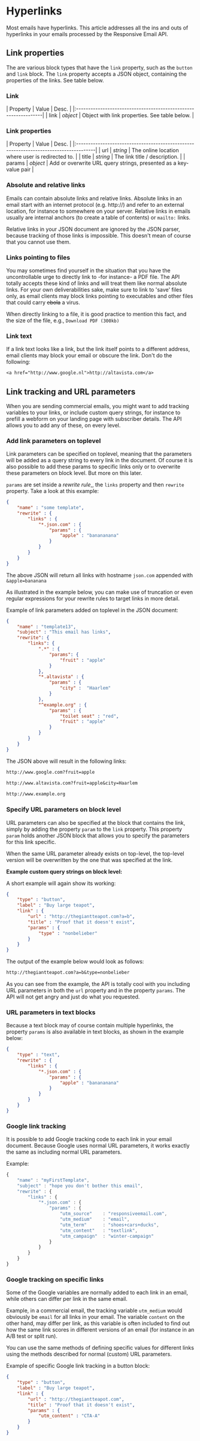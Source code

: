 # Hyperlinks

Most emails have hyperlinks. This article addresses all the ins and outs of 
hyperlinks in your emails processed by the Responsive Email API.

## Link properties

The are various block types that have the `link` property, such as the `button` 
and `link` block. The `link` property accepts a JSON object, containing 
the properties of the links. See table below.

### Link

| Property | Value | Desc.                                        |
|:----------------------------------------------------------------|
| link | _object_ | Object with link properties. See table below. |

### Link properties

| Property | Value | Desc.                                                              |
|:--------------------------------------------------------------------------------------|
| url | _string_ | The online location where user is redirected to.                     |
| title | _string_ | The link title / description.                                      |
| params | _object_ | Add or overwrite URL query strings, presented as a key-value pair |

### Absolute and relative links

Emails can contain absolute links and relative links. Absolute links in an email 
start with an internet protocol (e.g. http://) and refer to an external location, 
for instance to somewhere on your server. Relative links in emails usually are 
internal anchors (to create a table of contents) or `mailto:` links.

Relative links in your JSON document are ignored by the JSON parser, because 
tracking of those links is impossible. This doesn't mean of course that you 
cannot use them.

### Links pointing to files

You may sometimes find yourself in the situation that you have the uncontrollable 
urge to directly link to -for instance- a PDF file. The API totally accepts these 
kind of links and will treat them like normal absolute links. For your own 
deliverabilities sake, make sure to link to 'save' files only, as email clients 
may block links pointing to executables and other files that could carry 
~~ebola~~ a virus.

When directly linking to a file, it is good practice to mention this fact, and 
the size of the file, e.g., `Download PDF (300kb)`

### Link text

If a link text looks like a link, but the link itself points to a different 
address, email clients may block your email or obscure the link. Don't do the 
following:

```txt
<a href="http://www.google.nl">http://altavista.com</a>
```

## Link tracking and URL parameters

When you are sending commercial emails, you might want to add tracking variables 
to your links, or include custom query strings, for instance to prefill a webform 
on your landing page with subscriber details. The API allows you to add any of 
these, on every level.

### Add link parameters on toplevel

Link parameters can be specified on toplevel, meaning that the parameters will 
be added as a query string to every link in the document. Of course it is also 
possible to add these params to specific links only or to overwrite these 
parameters on block level. But more on this later.

`params` are set inside a _rewrite rule_,, the `links` property and then `rewrite` 
property. Take a look at this example:

```json
{
    "name" : "some template", 
    "rewrite" : {
        "links" : {
            "*.json.com" : {
                "params" : {
                    "apple" : "banananana"
                }
            }
        }
    }
}
```

The above JSON will return all links with hostname `json.com` appended with 
`&apple=bananana`

As illustrated in the example below, you can make use of truncation or even 
regular expressions for your rewrite rules to target links in more detail.

Example of link parameters added on toplevel in the JSON document:

```json
{
    "name" : "template13",
    "subject" : "This email has links",
    "rewrite": {
        "links": {
            ".*" : {
                "params": {
                    "fruit" : "apple"
                }
            },
            "*.altavista" : {
                "params" : {
                    "city" :  "Haarlem"
                }
            },
            "^example.org" : {
                "params" : {
                    "toilet seat" : "red",
                    "fruit" : "apple"
                }
            }
        }
    }
}
```

The JSON above will result in the following links:

```txt
http://www.google.com?fruit=apple

http://www.altavista.com?fruit=apple&city=Haarlem
    
http://www.example.org
```


### Specify URL parameters on block level

URL parameters can also be specified at the block that contains the link, simply 
by adding the property `param` to the `link` property. This property `param` 
holds another JSON block that allows you to specify the parameters for this link 
specific.

When the same URL parameter already exists on top-level, the top-level version 
will be overwritten by the one that was specified at the link.

**Example custom query strings on block level:**

A short example will again show its working:

```json
{
    "type" : "button",
    "label" : "Buy large teapot",
    "link" : {
        "url" : "http://thegiantteapot.com?a=b",
        "title" : "Proof that it doesn't exist",
        "params" : {
            "type" : "nonbelieber"
        }
    }
}
```

The output of the example below would look as follows:

```txt
http://thegiantteapot.com?a=b&type=nonbelieber
```

As you can see from the example, the API is totally cool with you including URL 
parameters in both the `url` property and in the property `params`. The API will 
not get angry and just do what you requested.

### URL parameters in text blocks

Because a text block may of course contain multiple hyperlinks, the property 
`params` is also available in text blocks, as shown in the example below:

```json
{
    "type" : "text",
    "rewrite" : {
        "links" : {
            "*.json.com" : {
                "params" : {
                    "apple" : "banananana"
                }
            }
        }
    }
}
```

### Google link tracking

It is possible to add Google tracking code to each link in your email document. 
Because Google uses normal URL parameters, it works exactly the same as including 
normal URL parameters.

Example:

```javascript
{
    "name" : "myFirstTemplate",
    "subject" : "hope you don't bother this email",
    "rewrite" : {
        "links" : {
            "*.json.com" : {
                "params" : {
                    "utm_source"    : "responsiveemail.com",
                    "utm_medium"    : "email",
                    "utm_term"      : "shoes+cars+ducks",
                    "utm_content"   : "textlink",
                    "utm_campaign"  : "winter-campaign"
                }
            }
        }
    }
}
```

### Google tracking on specific links

Some of the Google variables are normally added to each link in an email, while 
others can differ per link in the same email.

Example, in a commercial email, the tracking variable `utm_medium` would obviously 
be `email` for all links in your email. The variable `content` on the other hand, 
may differ per link, as this variable is often included to find out how the same 
link scores in different versions of an email (for instance in an A/B test or split run).

You can use the same methods of defining specific values for different links 
using the methods described for normal (custom) URL parameters.

Example of specific Google link tracking in a button block:

```json
{
    "type" : "button",
    "label" : "Buy large teapot",
    "link" : {
        "url" : "http://thegiantteapot.com",
        "title" : "Proof that it doesn't exist",
        "params" : {
            "utm_content" : "CTA-A"
        }
    }
}
```
